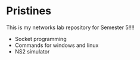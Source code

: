 # Pristines

This is my networks lab repository for Semester 5!!!!

 - Socket programming
 - Commands for windows and linux
 - NS2 simulator
